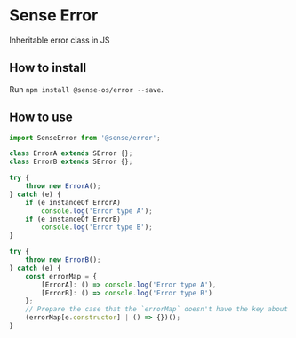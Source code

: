 # Sense Error
Inheritable error class in JS

## How to install

Run `npm install @sense-os/error --save`.

## How to use

```javascript
import SenseError from '@sense/error';

class ErrorA extends SError {};
class ErrorB extends SError {};

try {
    throw new ErrorA();
} catch (e) {
    if (e instanceOf ErrorA)
        console.log('Error type A');
    if (e instanceOf ErrorB)
        console.log('Error type B');
}

try {
    throw new ErrorB();
} catch (e) {
    const errorMap = {
        [ErrorA]: () => console.log('Error type A'),
        [ErrorB]: () => console.log('Error type B')
    };
    // Prepare the case that the `errorMap` doesn't have the key about `e`
    (errorMap[e.constructor] | () => {})();
}
```
